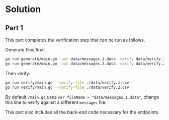 # Solution

## Part 1

This part completes the verification step that can be run as follows.

Generate files first:

```sh
go run generate/main.go -out data/messages.1.data -verify data/verify.1.csv --seed 1560981440 -count 20
go run generate/main.go -out data/messages.2.data -verify data/verify.2.csv --seed 1560980000 -count 10000 -attrs 20 -events 300000 -maxevents 500 -dupes 10
```

Then verify:

```sh
go run verify/main.go --verify-file ./data/verify.1.csv
go run verify/main.go --verify-file ./data/verify.2.csv
```

By default `/main.go` uses `var fileName = "data/messages.1.data"`, change this line to verify against a different `messages` file.

This part also includes all the back-end code necessary for the endpoints.
